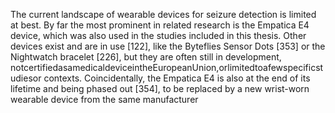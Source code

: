 The current landscape of wearable devices for seizure detection is limited at best. By far the
most prominent in related research is the Empatica E4 device, which was also used in the
studies included in this thesis. Other devices exist and are in use [122], like the Byteflies
Sensor Dots [353] or the Nightwatch bracelet [226], but they are often still in development,
notcertifiedasamedicaldeviceintheEuropeanUnion,orlimitedtoafewspecificstudiesor
contexts. Coincidentally, the Empatica E4 is also at the end of its lifetime and being phased
out [354], to be replaced by a new wrist-worn wearable device from the same manufacturer